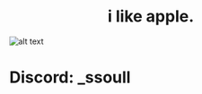 <h1 align="center">i like apple.</h1>

![alt text](https://preview.redd.it/who-is-the-strongest-character-in-anime-that-grimmjow-could-v0-b8g8rrm6ew8a1.jpg?width=640&crop=smart&auto=webp&s=2629c2f6287ab5e29b91e9e7e7ac8e1e0bfbbe56)

# Discord: _ssoull
